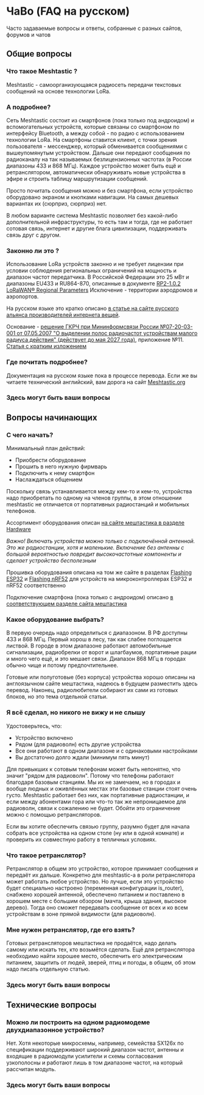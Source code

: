 # ЧаВо (FAQ на русском)

Часто задаваемые вопросы и ответы, собранные с разных сайтов, форумов и чатов

## Общие вопросы

### Что такое Meshtastic ?

Meshtastic - самоорганизующаяся радиосеть передачи текстовых сообщений на основе технологии LoRa. 

### А подробнее?

Сеть Meshtastic состоит из смартфонов (пока только под андроидом) и вспомогательных устройств, которые связаны со смартфоном по интерфейсу Bluetooth, а между собой - по радио с использованием технологии LoRa. На смартфоны ставится клиент, с точки зрения пользователя - мессенджер, который обменивается сообщениями с вышеупомянутым устройством. Дальше они передают сообщения по радиоканалу на так называемых безлицензионных частотах (в России диапазоны 433 и 868 МГц). Каждое устройство может быть ещё и ретранслятором, автоматически обнаруживать новые устройства в эфире и строить таблицу маршрутизации сообщений.

Просто почитать сообщения можно и без смартфона, если устройство оборудовано экраном и кнопками навигации. На самых дешевых вариантах их (сюрприз, сюрприз) нет.

В любом варианте система Meshtastic позволяет без какой-либо дополнительной инфраструктуры, то есть там и тогда, где не работает сотовая связь, интернет и другие блага цивилизации, поддерживать связь друг с другом.


### Законно ли это ?

Использование LoRa устройств законно и не требует лицензии при условии соблюдения региональных ограничений на мощность и диапазон частот передатчика. В Российской Федерации это 25 мВт и диапазоны EU433 и RU864-870, описанные в документе [RP2-1.0.2 LoRaWAN® Regional Parameters](https://lora-alliance.org/resource_hub/rp2-102-lorawan-regional-parameters/) Исключение - территории аэродромов и аэропортов.

На русском языке это кратко описано [в статье на сайте русского альянса производителей интернета вещей](https://iotas.ru/media/news_aiv/161/).

Основание - [решение ГКРЧ при Мининформсвязи России №07-20-03-001 от 07.05.2007 "О выделении полос радиочастот устройствам малого радиуса действия" (действует до мая 2027 года)](https://digital.gov.ru/ru/documents/4039/), приложение №11. [Статья с кратким изложением](https://itechinfo.ru/content/%D1%81%D1%82%D1%80%D0%BE%D0%B8%D1%82%D0%B5%D0%BB%D1%8C%D1%81%D1%82%D0%B2%D0%BE-%D1%81%D0%B5%D1%82%D0%B5%D0%B9-lora-%D0%B2-%D1%80%D1%84)

### Где почитать подробнее?

Документация на русском языке пока в процессе перевода. Если же вы читаете технический английский, вам дорога на сайт [Meshtastic.org](https://meshtastic.org/)

### Здесь могут быть ваши вопросы 

## Вопросы начинающих

### С чего начать?

Минимальный план действий:

* Приобрести оборудование
* Прошить в него нужную фирмварь
* Подключить к нему смартфон
* Наслаждаться общением

Поскольку связь устанавливается между кем-то и кем-то, устройства надо приобретать по одному на членов группы, в этом отношении meshtastic не отличается от портативных радиостанций и мобильных телефонов.

Ассортимент оборудования описан [на сайте мештастика в разделе Hardware](https://meshtastic.org/docs/hardware)

*Важно! Включать устройства можно только с подключённой антенной. Это же радиостанции, хотя и маленькие. Включение без антенны с большой вероятностью повредит высокочастотные компоненты и сделает устройство бесполезным*

Прошивка оборудования описана на том же сайте в разделах [Flashing ESP32](https://meshtastic.org/docs/getting-started/flashing-esp32) и [Flashing nRF52](https://meshtastic.org/docs/getting-started/flashing-nrf52) для устройств на микроконтроллерах ESP32 и nRF52 соответственно

Подключение смартфона (пока только с андроидом) описано [в соответствующем разделе сайта мештастика](https://meshtastic.org/docs/software/android/android-installation)

### Какое оборудование выбрать?

В первую очередь надо определиться с диапазоном. В РФ доступны 433 и 868 МГц. Первый хорош в лесу, так как слабее поглощается листвой. В городе в этом диапазоне работают автомобильные сигнализации, радиобрелки от ворот и шлагбаумов, портативные рации и много чего ещё, и это мешает связи. Диапазон 868 МГц в городах обычно чище и потому предпочтительнее.

Готовые или полуготовые (без корпуса) устройства хорошо описаны на англоязычном сайте мештастика, надеюсь в будущем разместить здесь перевод. Наконец, радиолюбители собирают их сами из готовых блоков, но это тема отдельной статьи.

### Я всё сделал, но никого не вижу и не слышу

Удостоверьтесь, что:

* Устройство включено
* Рядом (для радиоволн) есть другие устройства
* Все они работают в одном диапазоне и с одинаковыми настройками
* Вы достаточно долго ждали (минимум пять минут)

Для привыкших к сотовым телефонам может быть непонятно, что значит "рядом для радиоволн". Потому что телефоны работают благодаря базовым станциям. Мы их не замечаем, но в городах и вообще людных и оживлённых местах эти базовые станции стоят очень густо. Meshtastic работает без них, как портативные радиостанции, и если между абонентами гора или что-то так же непроницаемое для радиоволн, связи к сожалению не будет. Обойти это ограничение можно с помощью ретрансляторов.

Если вы хотите обеспечить связью группу, разумно будет для начала собрать все устройства на одном столе (ну или в одной комнате) и проверить их совместную работу в тепличных условиях.

### Что такое ретранслятор?

Ретранслятор в общем это устройство, которое принимает сообщения и передаёт их дальше. Конкретно для meshtastic-а в роли ретранслятора может работать любое устройство. Но лучше, если это устройство будет специально настроено (переменная конфигурации is_router), снабжено хорошей антенной, обеспечено питанием и поставлено в хорошем месте с большим обзором (мачта, крыша здания, высокое дерево). Тогда оно сможет передавать сообщение от всех и ко всем устройствам в зоне прямой видимости (для радиоволн). 

### Мне нужен ретранслятор, где его взять?

Готовых ретрансляторов мештастика не продаётся, надо делать самому или искать тех, кто возьмётся сделать. Ещё для ретранслятора необходимо найти хорошее место, обеспечить его электрическим питанием, защитить от людей, зверей, птиц и погоды, в общем, об этом надо писать отдельную статью.


### Здесь могут быть ваши вопросы 

## Технические вопросы

### Можно ли построить на одном радиомодеме двухдиапазонное устройство?

Нет. Хотя некоторые микросхемы, например, семейства SX126x по спецификации поддерживают широкий диапазон частот, антенны и входящие в радиомодули усилители и схемы согласования узкополосны и работают лишь в том диапазоне частот, на который рассчитан модуль.

### Здесь могут быть ваши вопросы
